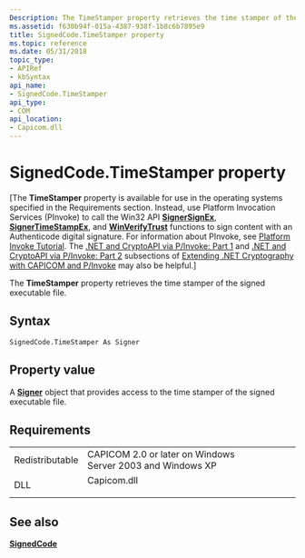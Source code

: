 ```yaml
---
Description: The TimeStamper property retrieves the time stamper of the signed executable file.
ms.assetid: f630b94f-015a-4387-938f-1b8c6b7895e9
title: SignedCode.TimeStamper property
ms.topic: reference
ms.date: 05/31/2018
topic_type: 
- APIRef
- kbSyntax
api_name: 
- SignedCode.TimeStamper
api_type: 
- COM
api_location: 
- Capicom.dll
---
```


# SignedCode.TimeStamper property

\[The **TimeStamper** property is available for use in the operating systems specified in the Requirements section. Instead, use Platform Invocation Services (PInvoke) to call the Win32 API [**SignerSignEx**](signersignex.md), [**SignerTimeStampEx**](signertimestampex.md), and [**WinVerifyTrust**](/windows/desktop/api/Wintrust/nf-wintrust-winverifytrust) functions to sign content with an Authenticode digital signature. For information about PInvoke, see [Platform Invoke Tutorial](https://msdn.microsoft.com/library/aa288468.aspx). The [.NET and CryptoAPI via P/Invoke: Part 1](/previous-versions/ms867087(v=msdn.10)#netcryptoapi_topic5) and [.NET and CryptoAPI via P/Invoke: Part 2](/previous-versions/ms867087(v=msdn.10)#netcryptoapi_topic6) subsections of [Extending .NET Cryptography with CAPICOM and P/Invoke](/previous-versions/ms867087(v=msdn.10)) may also be helpful.\]

The **TimeStamper** property retrieves the time stamper of the signed executable file.

## Syntax


```VB
SignedCode.TimeStamper As Signer
```



## Property value

A [**Signer**](signer.md) object that provides access to the time stamper of the signed executable file.

## Requirements



|                            |                                                                                        |
|----------------------------|----------------------------------------------------------------------------------------|
| Redistributable<br/> | CAPICOM 2.0 or later on Windows Server 2003 and Windows XP<br/>                  |
| DLL<br/>             | <dl> <dt>Capicom.dll</dt> </dl> |



## See also

<dl> <dt>

[**SignedCode**](signedcode.md)
</dt> </dl>

 

 